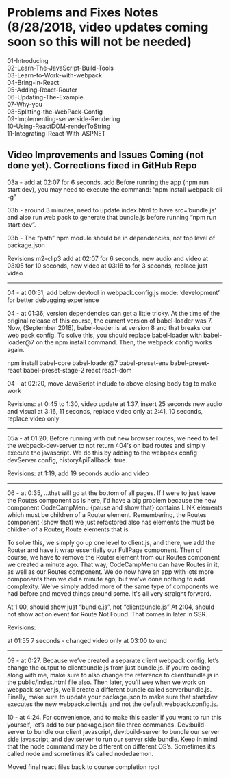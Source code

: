 # Problems and Fixes Notes (8/28/2018, video updates coming soon so this will not be needed)

01-Introducing  
02-Learn-The-JavaScript-Build-Tools  
03-Learn-to-Work-with-webpack  
04-Bring-in-React  
05-Adding-React-Router  
06-Updating-The-Example  
07-Why-you  
08-Splitting-the-WebPack-Config  
09-Implementing-serverside-Rendering  
10-Using-ReactDOM-renderToString  
11-Integrating-React-With-ASPNET 

## Video Improvements and Issues Coming (not done yet). Corrections fixed in GitHub Repo






03a - add at 02:07 for 6 seconds. add Before running the app (npm run start:dev), you may need to execute the command: “npm install webpack-cli -g”

03b - around 3 minutes, need to update index.html to have src=‘bundle.js’ and also run web pack to generate that bundle.js before running “npm run start:dev”.

03b -  The “path” npm module should be in dependencies, not top level of package.json

Revisions m2-clip3
  add at 02:07 for 6 seconds, new audio and video
  at 03:05 for 10 seconds, new video 
  at 03:18 to for 3 seconds, replace just video
  

---

04 - at 00:51, add below devtool in webpack.config.js mode: ‘development’ for better debugging experience

04 - at 01:36, version dependencies can get a little tricky.  At the time of the original release of this course, the current version of babel-loader was 7.  Now, (September 2018), babel-loader is at version 8 and that breaks our web pack config. To solve this, you should replace babel-loader with babel-loader@7 on the npm install command. Then, the webpack config works again.

npm install babel-core babel-loader@7 babel-preset-env babel-preset-react babel-preset-stage-2 react react-dom

04 - at 02:20, move JavaScript include to above closing body tag to make work

Revisions:
  at 0:45 to 1:30, video update
  at 1:37, insert 25 seconds new audio and visual
  at 3:16, 11 seconds, replace video only
  at 2:41, 10 seconds, replace video only
  

---

05a - at 01:20, Before running with out new browser routes, we need to tell the webpack-dev-server to not return 404's on bad routes and simply execute the javascript.  We do this by adding to the webpack config devServer config, historyApiFallback: true.


Revisions:
  at 1:19, add 19 seconds audio and video
  
---

06 - at 0:35, ...that will go at the bottom of all pages. <add/> If I were to just leave the Routes component as is here, I'd have a big problem because the new component CodeCampMenu {pause and show that}  contains LINK elements which must be children of a Router element.  Remembering, the Routes component {show that} we just refactored also has elements the must be children of a Router, Route elements that is.

  To solve this, we simply go up one level to client.js, and there, we add the Router and have it wrap essentially our FullPage component.  Then of course, we have to remove the Router element from our Routes component we created a minute ago.  That way, CodeCampMenu can have Routes in it, as well as our Routes component.  We do now have an app with lots more components then we did a minute ago, but we've done nothing to add complexity.  We've simply added more of the same type of components we had before and moved things around some. It's all very straight forward.

  At 1:00, should show just “bundle.js”, not “clientbundle.js”
  At 2:04, should not show action event for Route Not Found. That comes in later in SSR.
  
  
Revisions:
  
  at 01:55 7 seconds - changed video only
  at 03:00 to end

---


09 - at 0:27.  Because we’ve created a separate client webpack config, let’s change the output to clientbundle.js from just bundle.js.  if you’re coding along with me, make sure to also change the reference to clientbundle.js in the public/index.html file also.  Then later, you’ll wee when we work on webpack.server.js, we’ll create a different bundle called serverbundle.js.  Finally, make sure to update your package.json to make sure that start:dev executes the new webpack.client.js and not the default webpack.config.js.


10 - at 4:24.  For convenience, and to make this easier if you want to run this yourself, let’s add to our package.json file three commands.  Dev:build-server to bundle our client javascript, dev:build-server to bundle our server side javascript, and dev:server to run our server side bundle. Keep in mind that the node command may be different on different OS’s.  Sometimes it’s called node and sometimes it’s called nodedaemon.



Moved final react files back to course completion root


